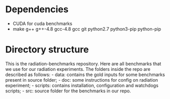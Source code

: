 
# Dependencies
- CUDA for cuda benchmarks
- make g++ g++-4.8 gcc-4.8 gcc git python2.7 python3-pip python-pip



# Directory structure

This is the radiation-benchmarks repository. Here are all benchmarks that we use for our radiation experiments. The folders inside the repo are described as follows:
      - data: contains the gold inputs for some benchmarks present in source folder;
     - doc: some instructions for config on radiation experiment;
     - scripts: contains installation, configuration and watchdogs scripts;
     - src: source folder for the benchmarks in our repo.
